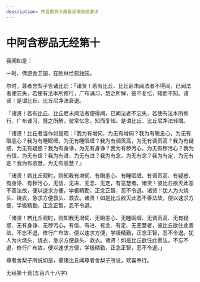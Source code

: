 ```yaml
---
description: 东晋罽宾三藏瞿昙僧伽提婆译
---
```


# 中阿含秽品无经第十

我闻如是：

一时，佛游舍卫国，在胜林给孤独园。

尔时，尊者舍梨子告诸比丘：「诸贤！若有比丘、比丘尼未闻法者不得闻，已闻法者便忘失，若使有法本所修行，广布诵习，慧之所解，彼不复忆，知而不知。诸贤！是谓比丘、比丘尼净法衰退。

「诸贤！若有比丘、比丘尼未闻法者便得闻，已闻法者不忘失，若使有法本所修行，广布诵习，慧之所解，彼常忆念，知而复知。是谓比丘、比丘尼净法转增。

「诸贤！比丘者当作如是观：『我为有增伺，为无有增伺？我为有瞋恚心，为无有瞋恚心？我为有睡眠缠，为无有睡眠缠？我为有调贡高，为无有调贡高？我为有疑惑，为无有疑惑？我为有身诤，为无有身诤？我为有秽污心，为无有秽污心？我为有信，为无有信？我为有进，为无有进？我为有念，为无有念？我为有定，为无有定？我为有恶慧，为无有恶慧？』

「诸贤！若比丘观时，则知我有增伺、有瞋恚心、有睡眠缠、有调贡高、有疑惑、有身诤、有秽污心，无信、无进、无念、无定，有恶慧者。诸贤！彼比丘欲灭此恶不善法故，便以速求方便，学极精勤，正念正智，忍不令退。诸贤！犹人为火烧头、烧衣，急求方便救头、救衣。诸贤！如是比丘欲灭此恶不善法故，便以速求方便，学极精勤，正念正智，忍不令退。

「诸贤！若比丘观时，则知我无增伺、无瞋恚心、无睡眠缠、无调贡高、无有疑惑、无有身诤、无秽污心，有信、有进、有念、有定、无恶慧者，彼比丘欲住此善法，不忘不退，修行广布故，便以速求方便，学极精勤，正念正智，忍不令退。犹人为火烧头、烧衣，急求方便救头、救衣。诸贤！如是比丘欲住此善法，不忘不退，修行广布故，便以速求方便，学极精勤，正念正智，忍不令退。」

尊者舍梨子所说如是，彼诸比丘闻尊者舍梨子所说，欢喜奉行。

无经第十竟(五百六十八字)
